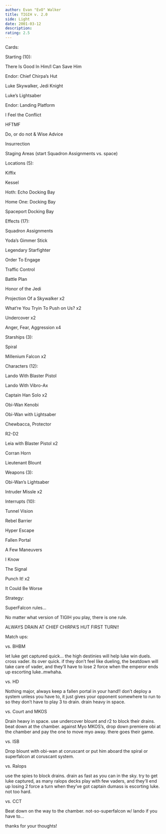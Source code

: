 ```yaml
---
author: Evan "EvO" Walker
title: TIGIH v. 2.0
side: Light
date: 2001-03-12
description: 
rating: 2.5
---
```

Cards: 

Starting (10): 
There Is Good In Him/I Can Save Him 
Endor: Chief Chirpa&#8217;s Hut 
Luke Skywalker, Jedi Knight 
Luke&#8217;s Lightsaber 
Endor: Landing Platform 
I Feel the Conflict 
HFTMF 
Do, or do not & Wise Advice 
Insurrection 
Staging Areas (start Squadron Assignments vs. space) 

Locations (5): 
Kiffix 
Kessel 
Hoth: Echo Docking Bay 
Home One: Docking Bay 
Spaceport Docking Bay 

Effects (17): 
Squadron Assignments 
Yoda&#8217;s Gimmer Stick 
Legendary Starfighter 
Order To Engage 
Traffic Control 
Battle Plan 
Honor of the Jedi 
Projection Of a Skywalker x2 
What&#8217;re You Tryin To Push on Us? x2 
Undercover x2 
Anger, Fear, Aggression x4 

Starships (3): 
Spiral 
Millenium Falcon x2

Characters (12): 
Lando With Blaster Pistol 
Lando With Vibro-Ax 
Captain Han Solo x2 
Obi-Wan Kenobi 
Obi-Wan with Lightsaber 
Chewbacca, Protector 
R2-D2 
Leia with Blaster Pistol x2
Corran Horn 
Lieutenant Blount 

Weapons (3): 
Obi-Wan&#8217;s Lightsaber 
Intruder Missle x2 

Interrupts (10): 
Tunnel Vision 
Rebel Barrier 
Hyper Escape 
Fallen Portal 
A Few Maneuvers 
I Know 
The Signal 
Punch It! x2
It Could Be Worse 


Strategy: 

SuperFalcon rules...
No matter what version of TIGIH you play, there is one rule.
ALWAYS DRAIN AT CHIEF CHIRPA’S HUT FIRST TURN!!

Match ups:

vs. BHBM
let luke get captured quick... the high destinies will help luke win duels. cross vader. its over quick. if they don’t feel like dueling, the beatdown will take care of vader, and they’ll have to lose 2 force when the emperor ends up escorting luke..mwhaha.

vs. HD
Nothing major, always keep a fallen portal in your hand!! don’t deploy a system unless you have to, it just gives your opponent somewhere to run to so they don’t have to play 3 to drain. drain heavy in space.

vs. Court and MKOS
Drain heavy in space. use undercover blount and r2 to block their drains. beat down at the chamber. against Myo MKOS’s, drop down premiere obi at the chamber and pay the one to move myo away. there goes their game.

vs. ISB
Drop blount with obi-wan at coruscant or put him aboard the spiral or superfalcon at coruscant system.

vs. Ralops
use the spies to block drains. drain as fast as you can in the sky. try to get luke captured, as many ralops decks play with few vaders, and they’ll end up losing 2 force a turn when they’ve got captain dumass is escorting luke. not too hard.

vs. CCT
Beat down on the way to the chamber. not-so-superfalcon w/ lando if you have to...

thanks for your thoughts! 
